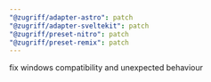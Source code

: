 ```yaml
---
"@zugriff/adapter-astro": patch
"@zugriff/adapter-sveltekit": patch
"@zugriff/preset-nitro": patch
"@zugriff/preset-remix": patch
---
```


fix windows compatibility and unexpected behaviour
